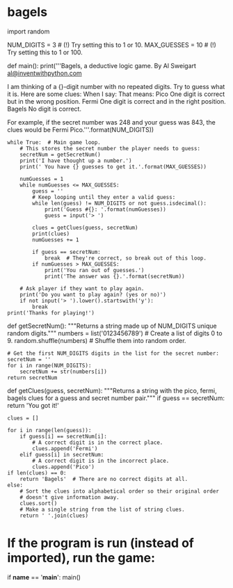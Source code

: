 # bagels

import random

NUM_DIGITS = 3  # (!) Try setting this to 1 or 10.
MAX_GUESSES = 10  # (!) Try setting this to 1 or 100.


def main():
    print('''Bagels, a deductive logic game.
By Al Sweigart al@inventwithpython.com

I am thinking of a {}-digit number with no repeated digits.
Try to guess what it is. Here are some clues:
When I say:    That means:
  Pico         One digit is correct but in the wrong position.
  Fermi        One digit is correct and in the right position.
  Bagels       No digit is correct.

For example, if the secret number was 248 and your guess was 843, the
clues would be Fermi Pico.'''.format(NUM_DIGITS))

    while True:  # Main game loop.
        # This stores the secret number the player needs to guess:
        secretNum = getSecretNum()
        print('I have thought up a number.')
        print(' You have {} guesses to get it.'.format(MAX_GUESSES))

        numGuesses = 1
        while numGuesses <= MAX_GUESSES:
            guess = ''
            # Keep looping until they enter a valid guess:
            while len(guess) != NUM_DIGITS or not guess.isdecimal():
                print('Guess #{}: '.format(numGuesses))
                guess = input('> ')

            clues = getClues(guess, secretNum)
            print(clues)
            numGuesses += 1

            if guess == secretNum:
                break  # They're correct, so break out of this loop.
            if numGuesses > MAX_GUESSES:
                print('You ran out of guesses.')
                print('The answer was {}.'.format(secretNum))

        # Ask player if they want to play again.
        print('Do you want to play again? (yes or no)')
        if not input('> ').lower().startswith('y'):
            break
    print('Thanks for playing!')


def getSecretNum():
    """Returns a string made up of NUM_DIGITS unique random digits."""
    numbers = list('0123456789')  # Create a list of digits 0 to 9.
    random.shuffle(numbers)  # Shuffle them into random order.

    # Get the first NUM_DIGITS digits in the list for the secret number:
    secretNum = ''
    for i in range(NUM_DIGITS):
        secretNum += str(numbers[i])
    return secretNum


def getClues(guess, secretNum):
    """Returns a string with the pico, fermi, bagels clues for a guess
    and secret number pair."""
    if guess == secretNum:
        return 'You got it!'

    clues = []

    for i in range(len(guess)):
        if guess[i] == secretNum[i]:
            # A correct digit is in the correct place.
            clues.append('Fermi')
        elif guess[i] in secretNum:
            # A correct digit is in the incorrect place.
            clues.append('Pico')
    if len(clues) == 0:
        return 'Bagels'  # There are no correct digits at all.
    else:
        # Sort the clues into alphabetical order so their original order
        # doesn't give information away.
        clues.sort()
        # Make a single string from the list of string clues.
        return ' '.join(clues)


# If the program is run (instead of imported), run the game:
if __name__ == '__main__':
    main()
